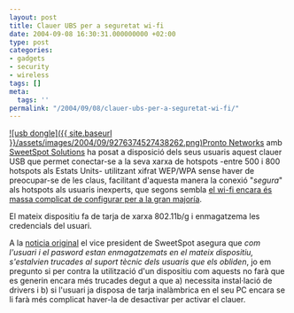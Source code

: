 ```yaml
---
layout: post
title: Clauer UBS per a seguretat wi-fi
date: 2004-09-08 16:30:31.000000000 +02:00
type: post
categories:
- gadgets
- security
- wireless
tags: []
meta:
  tags: ''
permalink: "/2004/09/08/clauer-ubs-per-a-seguretat-wi-fi/"
---
```

[![usb dongle]({{ site.baseurl }}/assets/images/2004/09/9276374527438262.png)](http://www.engadget.com/entry/2139247581413336/)[Pronto Networks](http://www.prontonetworks.com/) amb [SweetSpot Solutions](http://www.sweetspotsolutions.com/) ha posat a disposició dels seus usuaris aquest clauer USB que permet conectar-se a la seva xarxa de hotspots -entre 500 i 800 hotspots als Estats Units- utilitzant xifrat WEP/WPA sense haver de preocupar-se de les claus, facilitant d'aquesta manera la conexió "_segura_" als hotspots als usuaris inexperts, que segons sembla [el wi-fi encara és massa complicat de configurar per a la gran majoría](http://wifinetnews.com/archives/004118.html).

El mateix dispositiu fa de tarja de xarxa 802.11b/g i enmagatzema les credencials del usuari.

A la [noticia original](http://story.news.yahoo.com/news?tmpl=story2&u=/pcworld/20040907/tc_pcworld/117660) el vice president de SweetSpot asegura que _com l'usuari i el pasword estan enmagatzemats en el mateix dispositiu, s'estalvien trucades al suport tècnic dels usuaris que els obliden_, jo em pregunto si per contra la utilització d'un dispositiu com aquests no farà que es generin encara més trucades degut a que a) necessita instal·lació de drivers i b) si l'usuari ja disposa de tarja inalàmbrica en el seu PC encara se li farà més complicat haver-la de desactivar per activar el clauer.

